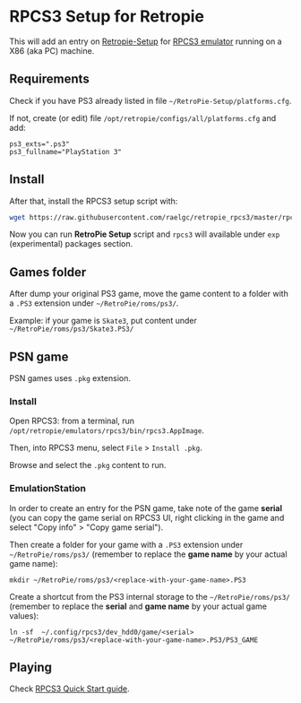# RPCS3 Setup for Retropie

This will add an entry on [Retropie-Setup](https://github.com/RetroPie/RetroPie-Setup) for [RPCS3 emulator](https://rpcs3.net) running on a X86 (aka PC) machine.

## Requirements

Check if you have PS3 already listed in file `~/RetroPie-Setup/platforms.cfg`.

If not, create (or edit) file `/opt/retropie/configs/all/platforms.cfg` and add:

```
ps3_exts=".ps3"
ps3_fullname="PlayStation 3"
```

## Install

After that, install the RPCS3 setup script with:

```bash
wget https://raw.githubusercontent.com/raelgc/retropie_rpcs3/master/rpcs3.sh -O ~/RetroPie-Setup/scriptmodules/emulators/rpcs3.sh
```

Now you can run **RetroPie Setup** script and `rpcs3` will available under `exp` (experimental) packages section.

## Games folder

After dump your original PS3 game, move the game content to a folder with a `.PS3` extension under `~/RetroPie/roms/ps3/`.

Example: if your game is `Skate3`, put content under `~/RetroPie/roms/ps3/Skate3.PS3/`

## PSN game

PSN games uses `.pkg` extension.

### Install

Open RPCS3: from a terminal, run `/opt/retropie/emulators/rpcs3/bin/rpcs3.AppImage`.

Then, into RPCS3 menu, select `File` > `Install .pkg`.

Browse and select the `.pkg` content to run.

### EmulationStation

In order to create an entry for the PSN game, take note of the game **serial** (you can copy the game serial on RPCS3 UI, right clicking in the game and select "Copy info" > "Copy game serial").

Then create a folder for your game  with a `.PS3` extension under `~/RetroPie/roms/ps3/` (remember to replace the **game name** by your actual game name):

    mkdir ~/RetroPie/roms/ps3/<replace-with-your-game-name>.PS3

Create a shortcut from the PS3 internal storage to the `~/RetroPie/roms/ps3/` (remember to replace the **serial** and **game name** by your actual game values):

    ln -sf  ~/.config/rpcs3/dev_hdd0/game/<serial> ~/RetroPie/roms/ps3/<replace-with-your-game-name>.PS3/PS3_GAME

## Playing

Check [RPCS3 Quick Start guide](https://rpcs3.net/quickstart).
